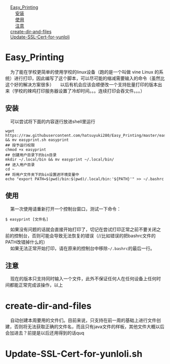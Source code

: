 &nbsp; &nbsp; [Easy_Printing](#1)  
&nbsp; &nbsp; &nbsp; &nbsp; [安装](#1.1)  
&nbsp; &nbsp; &nbsp; &nbsp; [使用](#1.2)  
&nbsp; &nbsp; &nbsp; &nbsp; [注意](#1.3)  
&nbsp; &nbsp;  [create-dir-and-files](#2)  
&nbsp; &nbsp; [Update-SSL-Cert-for-yunloli](#3)  
<h1 id='1'>Easy_Printing</h3>
&nbsp; &nbsp; 为了能在学校更简单的使用学校的linux设备（跑的是一个叫做 vine Linux 的系统）进行打印，因此编写了这个脚本，可以尽可能的缩减需要输入的命令（虽然比这个好的解决方案很多）  
&nbsp; &nbsp; 以后有机会应该会顺便改一个支持批量打印的版本出来（学校的辣鸡打印服务器设置了冷却时间。。。连续打印会吞文件。。。）
<h2 id='1.1'>安装</h4>
&nbsp; &nbsp; 可以尝试将下面的内容逐行放进shell里运行

``` ## 下载
wget https://raw.githubusercontent.com/hatsuyuki280/Easy_Printing/master/easyprint.sh && mv easyprint.sh easyprint
## 授予运行权限
chmod +x easyprint
## 创建用户目录下的bin目录
mkdir ~/.local/bin && mv easyprint ~/.local/bin/
## 进入用户目录
cd ~
## 将用户文件夹下的bin设置进环境变量中
echo "export PATH=$(pwd)/bin:$(pwd)/.local/bin:'${PATH}'" >> ~/.bashrc
```

<h2 id='1.2'>使用</h4>
&nbsp; &nbsp; 第一次使用请重新打开一个控制台窗口，测试一下命令：

``` $ easyprint [文件名] ```

&nbsp; &nbsp; 如果没有问题的话就会直接开始打印了，切记在尝试打印正常之前不要关闭之前的控制台，否则可能会导致无法恢复的错误（//比如错误的把bashrc文件的PATH改错掉什么的）  
&nbsp; &nbsp; 如果无法正常开始打印，请在原来的控制台中移除``` ~/.bashrc ```的最后一行。
<h2 id='1.3'>注意</h4>
&nbsp; &nbsp; 现在的版本只支持同时输入一个文件，此外不保证任何人在任何设备上任何时间都能正常完成该操作，以上

<h1 id='2'>create-dir-and-files</h3>
&nbsp; &nbsp; 自动创建本周要用的文件们。目前来说，只支持在前一周的基础上进行文件创建，否则将无法获取正确的文件名，而且只有java文件的样板，其他文件大概以后会加进去？前提是以后还用得到的话quq
<h1 id='3'>Update-SSL-Cert-for-yunloli.sh</h3>

